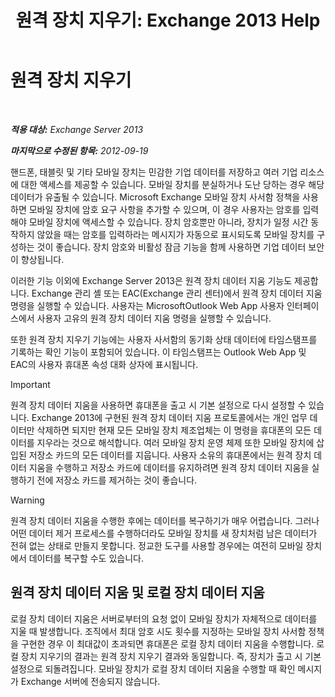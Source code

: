 ﻿---
title: '원격 장치 지우기: Exchange 2013 Help'
TOCTitle: 원격 장치 지우기
ms:assetid: cd615210-cd8a-48de-b3e3-8f9ec39ca380
ms:mtpsurl: https://technet.microsoft.com/ko-kr/library/Bb124591(v=EXCHG.150)
ms:contentKeyID: 50484179
ms.date: 05/22/2018
mtps_version: v=EXCHG.150
ms.translationtype: MT
---

# 원격 장치 지우기

 

_**적용 대상:** Exchange Server 2013_

_**마지막으로 수정된 항목:** 2012-09-19_

핸드폰, 태블릿 및 기타 모바일 장치는 민감한 기업 데이터를 저장하고 여러 기업 리소스에 대한 액세스를 제공할 수 있습니다. 모바일 장치를 분실하거나 도난 당하는 경우 해당 데이터가 유출될 수 있습니다. Microsoft Exchange 모바일 장치 사서함 정책을 사용하면 모바일 장치에 암호 요구 사항을 추가할 수 있으며, 이 경우 사용자는 암호를 입력해야 모바일 장치에 액세스할 수 있습니다. 장치 암호뿐만 아니라, 장치가 일정 시간 동작하지 않았을 때는 암호를 입력하라는 메시지가 자동으로 표시되도록 모바일 장치를 구성하는 것이 좋습니다. 장치 암호와 비활성 잠금 기능을 함께 사용하면 기업 데이터 보안이 향상됩니다.

이러한 기능 이외에 Exchange Server 2013은 원격 장치 데이터 지움 기능도 제공합니다. Exchange 관리 셸 또는 EAC(Exchange 관리 센터)에서 원격 장치 데이터 지움 명령을 실행할 수 있습니다. 사용자는 MicrosoftOutlook Web App 사용자 인터페이스에서 사용자 고유의 원격 장치 데이터 지움 명령을 실행할 수 있습니다.

또한 원격 장치 지우기 기능에는 사용자 사서함의 동기화 상태 데이터에 타임스탬프를 기록하는 확인 기능이 포함되어 있습니다. 이 타임스탬프는 Outlook Web App 및 EAC의 사용자 휴대폰 속성 대화 상자에 표시됩니다.


> [!IMPORTANT]
> 원격 장치 데이터 지움을 사용하면 휴대폰을 출고 시 기본 설정으로 다시 설정할 수 있습니다. Exchange 2013에 구현된 원격 장치 데이터 지움 프로토콜에서는 개인 업무 데이터만 삭제하면 되지만 현재 모든 모바일 장치 제조업체는 이 명령을 휴대폰의 모든 데이터를 지우라는 것으로 해석합니다. 여러 모바일 장치 운영 체제 또한 모바일 장치에 삽입된 저장소 카드의 모든 데이터를 지웁니다. 사용자 소유의 휴대폰에서는 원격 장치 데이터 지움을 수행하고 저장소 카드에 데이터를 유지하려면 원격 장치 데이터 지움을 실행하기 전에 저장소 카드를 제거하는 것이 좋습니다.




> [!WARNING]
> 원격 장치 데이터 지움을 수행한 후에는 데이터를 복구하기가 매우 어렵습니다. 그러나 어떤 데이터 제거 프로세스를 수행하더라도 모바일 장치를 새 장치처럼 남은 데이터가 전혀 없는 상태로 만들지 못합니다. 정교한 도구를 사용할 경우에는 여전히 모바일 장치에서 데이터를 복구할 수도 있습니다.



## 원격 장치 데이터 지움 및 로컬 장치 데이터 지움

로컬 장치 데이터 지움은 서버로부터의 요청 없이 모바일 장치가 자체적으로 데이터를 지울 때 발생합니다. 조직에서 최대 암호 시도 횟수를 지정하는 모바일 장치 사서함 정책을 구현한 경우 이 최대값이 초과되면 휴대폰은 로컬 장치 데이터 지움을 수행합니다. 로컬 장치 지우기의 결과는 원격 장치 지우기 결과와 동일합니다. 즉, 장치가 출고 시 기본 설정으로 되돌려집니다. 모바일 장치가 로컬 장치 데이터 지움을 수행할 때 확인 메시지가 Exchange 서버에 전송되지 않습니다.


